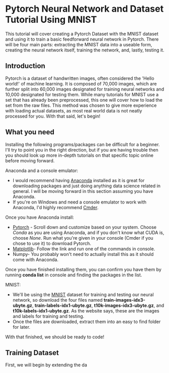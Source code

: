 # Pytorch Neural Network and Dataset Tutorial Using MNIST

This tutorial will cover creating a Pytorch Dataset with the MNIST dataset and using it to train a basic feedforward neural network in Pytorch.  There will be four main parts: extracting the MNIST data into a useable form, creating the neural network itself, training the network, and, lastly, testing it.

## Introduction

Pytorch is a dataset of handwritten images, often considered the 'Hello world!' of machine learning.  It is composed of 70,000 images, which are further split into 60,000 images designated for training neural networks and 10,000 designated for testing them.  While many tutorials for MNIST use a set that has already been preprocessed, this one will cover how to load the set from the raw files.  This method was chosen to give more experience with loading actual datasets, as most real world data is not neatly processed for you.  With that said, let's begin!

## What you need
Installing the following programs/packages can be difficult for a beginner.  I'll try to point you in the right direction, but if you are having trouble then you should look up more in-depth tutorials on that specific topic online before moving forward.

Anaconda and a console emulator:

* I would recommend having [Anaconda](https://www.anaconda.com/distribution/) installed as it is great for downloading packages and just doing anything data science related in general.  I will be moving forward in this section assuming you have Anaconda.
* If you're on Windows and need a console emulator to work with Anaconda, I'd highly recommend [Cmder](https://cmder.net/).

Once you have Anaconda install:
* [Pytorch](https://pytorch.org/) - Scroll down and customize based on your system.  Choose *Conda* as you are using Anaconda, and if you don't know what CUDA is, choose *None*.  Run what you're given in your console (Cmder if you chose to use it) to download Pytorch.
* [Matplotlib](https://anaconda.org/conda-forge/matplotlib)- Follow the link and run one of the commands in console.
* Numpy- You probably won't need to actually install this as it should come with Anaconda.

Once you have finished installing them, you can confirm you have them by running **conda list** in console and finding the packages in the list.

MNIST:
* We'll be using the [MNIST](http://yann.lecun.com/exdb/mnist/) dataset for training and testing our neural network, so download the four files named **train-images-idx3-ubyte.gz**, **train-labels-idx1-ubyte.gz**, **t10k-images-idx3-ubyte.gz**, and **t10k-labels-idx1-ubyte.gz**.  As the website says, these are the images and labels for training and testing.
* Once the files are downloaded, extract them into an easy to find folder for later.

With that finished, we should be ready to code!

## Training Dataset

First, we will begin by extending the da


